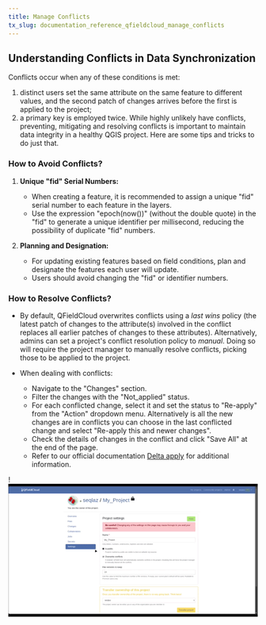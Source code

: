 ```yaml
---
title: Manage Conflicts
tx_slug: documentation_reference_qfieldcloud_manage_conflicts
---
```


## Understanding Conflicts in Data Synchronization

Conflicts occur when any of these conditions is met:

1) distinct users set the same attribute on the same feature to different values, and the second patch of changes arrives before the first is applied to the project;
2) a primary key is employed twice.
While highly unlikely have conflicts, preventing, mitigating and resolving conflicts is important to maintain data integrity in a healthy QGIS project. Here are some tips and tricks to do just that.

### How to Avoid Conflicts?

1. **Unique "fid" Serial Numbers:**
   - When creating a feature, it is recommended to assign a unique "fid" serial number to each feature in the layers.
   - Use the expression "epoch(now())" (without the double quote) in the "fid" to generate a unique identifier per millisecond, reducing the possibility of duplicate "fid" numbers.

2. **Planning and Designation:**
   - For updating existing features based on field conditions, plan and designate the features each user will update.
   - Users should avoid changing the "fid" or identifier numbers.

### How to Resolve Conflicts?

- By default, QFieldCloud overwrites conflicts using a _last wins_ policy (the latest patch of changes to the attribute(s) involved in the conflict replaces all earlier patches of changes to these attributes). Alternatively, admins can set a project's conflict resolution policy to _manual_. Doing so will require the project manager to manually resolve conflicts, picking those to be applied to the project.

- When dealing with conflicts:
   - Navigate to the "Changes" section.
   - Filter the changes with the "Not_applied" status.
   - For each conflicted change, select it and set the status to "Re-apply" from the "Action" dropdown menu. Alternatively is all the new changes are in conflicts you can choose in the last conflicted change and select "Re-apply this and newer changes".
   - Check the details of changes in the conflict and click "Save All" at the end of the page.
   - Refer to our official documentation [Delta apply](https://docs.qfield.org/reference/qfieldcloud/jobs/#delta-apply-delta_apply-job) for additional information.

!![](../../assets/images/resolving_conflicts.gif)
